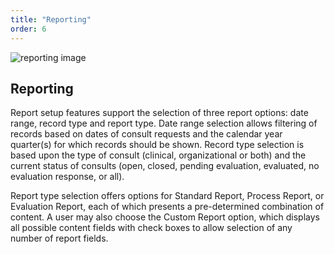 ```yaml
---
title: "Reporting"
order: 6
---
```


![reporting image](/reporting.jpg)

## Reporting

Report setup features support the selection of three report options: date range, record type and report type. Date range selection allows filtering of records based on dates of consult requests and the calendar year quarter(s) for which records should be shown. Record type selection is based upon the type of consult (clinical, organizational or both) and the current status of consults (open, closed, pending evaluation, evaluated, no evaluation response, or all).

Report type selection offers options for Standard Report, Process Report, or Evaluation Report, each of which presents a pre-determined combination of content. A user may also choose the Custom Report option, which displays all possible content fields with check boxes to allow selection of any number of report fields.
